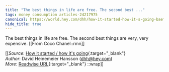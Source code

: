 ```yaml
---
title: "The best things in life are free. The second best ..."
tags: money consumption articles-24217975
canonical: https://world.hey.com/dhh/how-it-started-how-it-s-going-baefaf09
hide_title: true
---
```


The best things in life are free.
The second best things are very, very expensive.
[[From Coco Chanel::rmn]]


[[_Source_: [How it started / how it's going](https://world.hey.com/dhh/how-it-started-how-it-s-going-baefaf09){:target="_blank"}<br>
_Author_: David Heinemeier Hansson (dhh@hey.com)<br>
_More_: [Readwise URL](https://readwise.io/open/473406319){:target="_blank"}
::wrap]]